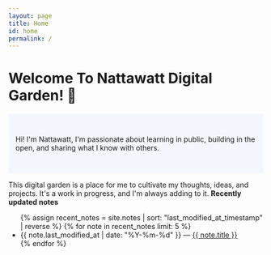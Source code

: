 ```yaml
---
layout: page
title: Home
id: home
permalink: /
---
```


# Welcome To Nattawatt Digital Garden! 🌱

<p style="padding: 3em 1em; background: #f5f7ff; border-radius: 4px;">
 Hi! I'm Nattawatt, I'm passionate about learning in public, building in the open, and sharing what I know with others.
</p>

This digital garden is a place for me to cultivate my thoughts, ideas, and projects. It's a work in progress, and I'm always adding to it.
<strong>Recently updated notes</strong>

<ul>
  {% assign recent_notes = site.notes | sort: "last_modified_at_timestamp" | reverse %}
  {% for note in recent_notes limit: 5 %}
    <li>
      {{ note.last_modified_at | date: "%Y-%m-%d" }} — <a class="internal-link" href="{{ site.baseurl }}{{ note.url }}">{{ note.title }}</a>
    </li>
  {% endfor %}
</ul>

<style>
  .wrapper {
    max-width: 46em;
  }
</style>
